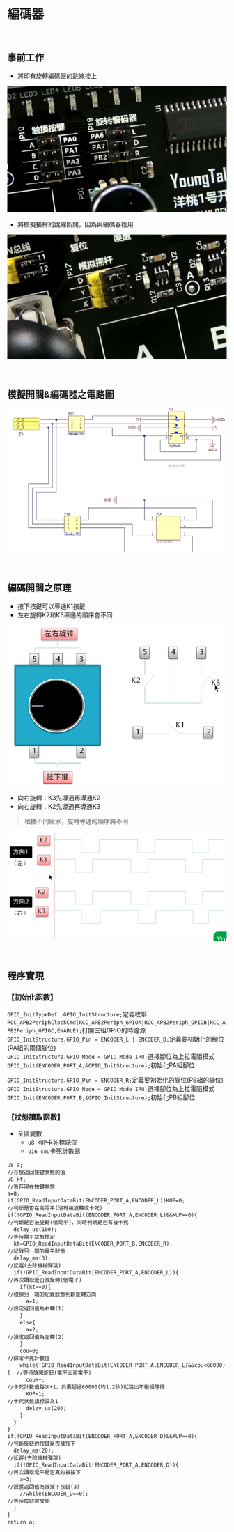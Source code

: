 # 編碼器

<br>

## 事前工作

* 將印有旋轉編碼器的跳線接上
  
![image](https://github.com/hamster-allen/STM32_Learn/blob/master/DAY_0125/coding_switch_picture/%E6%97%8B%E8%BD%89%E7%B7%A8%E7%A2%BC%E5%99%A8%E7%9F%AD%E6%8E%A5%E5%9C%96%E7%A4%BA.png)
  
* 將模擬搖桿的跳線斷開，因為與編碼器複用
  
![image](https://github.com/hamster-allen/STM32_Learn/blob/master/DAY_0125/coding_switch_picture/%E6%A8%A1%E6%93%AC%E6%90%96%E6%A1%BF%E6%96%B7%E9%96%8B%E5%9C%96%E7%A4%BA.png)

<br>

## 模擬開關&編碼器之電路圖

![image](https://github.com/hamster-allen/STM32_Learn/blob/master/DAY_0125/coding_switch_picture/%E6%A8%A1%E6%93%AC%E6%90%96%E6%A1%BF%E8%88%87%E7%B7%A8%E7%A2%BC%E5%99%A8%E4%B9%8B%E6%8E%A5%E7%B7%9A%E5%9C%96.png)

<br>

## 編碼開關之原理
* 按下按鍵可以導通K1按鍵<br>
* 左右旋轉K2和K3導通的順序會不同<br>

![image](https://github.com/hamster-allen/STM32_Learn/blob/master/DAY_0125/coding_switch_picture/%E7%B7%A8%E7%A2%BC%E9%96%8B%E9%97%9C%E8%AA%AA%E6%98%8E%E5%9C%96.png)


* 向右旋轉：K3先導通再導通K2<br>
* 向右旋轉：K2先導通再導通K3<br>
> 根據不同廠家，旋轉導通的順序將不同
  
![image](https://github.com/hamster-allen/STM32_Learn/blob/master/DAY_0125/coding_switch_picture/%E7%B7%A8%E7%A2%BC%E9%96%8B%E9%97%9C%E6%97%8B%E8%BD%89%E6%B3%A2%E5%9E%8B.png)

<br>

## 程序實現

### 【初始化函數】

`GPIO_InitTypeDef  GPIO_InitStructure;`定義枚舉<br>
`RCC_APB2PeriphClockCmd(RCC_APB2Periph_GPIOA|RCC_APB2Periph_GPIOB|RCC_APB2Periph_GPIOC,ENABLE);`打開三組GPIO的時鐘源<br>
`GPIO_InitStructure.GPIO_Pin = ENCODER_L | ENCODER_D;`定義要初始化的腳位(PA組的兩個腳位)<br>
`GPIO_InitStructure.GPIO_Mode = GPIO_Mode_IPU;`選擇腳位為上拉電阻模式<br>
`GPIO_Init(ENCODER_PORT_A,&GPIO_InitStructure);`初始化PA組腳位<br>

`GPIO_InitStructure.GPIO_Pin = ENCODER_R;`定義要初始化的腳位(PB組的腳位)<br>
`GPIO_InitStructure.GPIO_Mode = GPIO_Mode_IPU;`選擇腳位為上拉電阻模式<br>
`GPIO_Init(ENCODER_PORT_B,&GPIO_InitStructure);`初始化PB組腳位<br>

### 【狀態讀取函數】

* 全區變數
  * `u8 KUP`卡死標誌位
  * `u16 cou`卡死計數器
```
u8 a;                                                                    //存放返回按鍵狀態的值
u8 kt;                                                                   //暫存現在按鍵狀態
a=0;
if(GPIO_ReadInputDataBit(ENCODER_PORT_A,ENCODER_L))KUP=0;                //判斷是否在高電平(沒有被旋轉或卡死)
if(!GPIO_ReadInputDataBit(ENCODER_PORT_A,ENCODER_L)&&KUP==0){            //判斷是否被旋轉(低電平)，同時判斷是否有被卡死
  delay_us(100);                                                         //等待電平狀態穩定
  kt=GPIO_ReadInputDataBit(ENCODER_PORT_B,ENCODER_R);                    //紀錄另一端的電平狀態
  delay_ms(3);                                                           //延遲(去除機械彈跳)
  if(!GPIO_ReadInputDataBit(ENCODER_PORT_A,ENCODER_L)){                  //再次讀取是否被旋轉(低電平)
    if(kt==0){                                                           //根據另一端的紀錄狀態判斷旋轉方向
      a=1;                                                               //設定返回值為右轉(1)
    }
    else{
      a=2;                                                               //設定返回值為左轉(2)
    }
    cou=0;                                                               //歸零卡死計數值
    while(!GPIO_ReadInputDataBit(ENCODER_PORT_A,ENCODER_L)&&cou<60000){  //等待放開旋鈕(電平回高電平)
      cou++;                                                             //卡死計數值每次+1，只要超過60000(約1.2秒)就跳出不繼續等待
      KUP=1;                                                             //卡死狀態旗標設為1
      delay_us(20);
    }
  }
}
if(!GPIO_ReadInputDataBit(ENCODER_PORT_A,ENCODER_D)&&KUP==0){            //判斷旋鈕的按鍵是否被按下
  delay_ms(20);                                                          //延遲(去除機械彈跳)
  if(!GPIO_ReadInputDataBit(ENCODER_PORT_A,ENCODER_D)){                  //再次讀取電平是否真的被按下
    a=3;                                                                 //設置返回值為被按下按鍵(3)
    //while(ENCODER_D==0);                                               //等待按鈕被放開
  }
}
return a;
```









